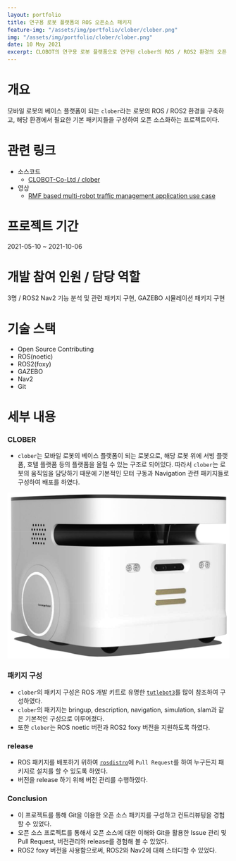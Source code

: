 ```yaml
---
layout: portfolio
title: 연구용 로봇 플랫폼의 ROS 오픈소스 패키지
feature-img: "/assets/img/portfolio/clober/clober.png"
img: "/assets/img/portfolio/clober/clober.png"
date: 10 May 2021
excerpt: CLOBOT의 연구용 로봇 플랫폼으로 연구된 clober의 ROS / ROS2 환경의 오픈 소스 패키지 소프트웨어의 구성과 개발 및 컨트리뷰팅
---
```


# 개요

모바일 로봇의 베이스 플랫폼이 되는 `clober`라는 로봇의 ROS / ROS2 환경을 구축하고, 해당 환경에서 필요한 기본 패키지들을 구성하여 오픈 소스화하는 프로젝트이다.

# 관련 링크

* 소스코드
    - [CLOBOT-Co-Ltd / clober](https://github.com/CLOBOT-Co-Ltd/clober)
* 영상
    - [RMF based multi-robot traffic management application use case](https://vimeo.com/649654300)

# 프로젝트 기간

2021-05-10 ~ 2021-10-06

# 개발 참여 인원 / 담당 역할

3명 / ROS2 Nav2 기능 분석 및 관련 패키지 구현, GAZEBO 시뮬레이션 패키지 구현 

# 기술 스택

- Open Source Contributing
- ROS(noetic)
- ROS2(foxy)
- GAZEBO
- Nav2
- Git

# 세부 내용

### CLOBER

* `clober`는 모바일 로봇의 베이스 플랫폼이 되는 로봇으로, 해당 로봇 위에 서빙 플랫폼, 호텔 플랫폼 등의 플랫폼을 올릴 수 있는 구조로 되어있다. 따라서 `clober`는 로봇의 움직임을 담당하기 때문에 기본적인 모터 구동과 Navigation 관련 패키지들로 구성하여 배포를 하였다.

<img src="/assets/img/portfolio/clober/clober.png">

### 패키지 구성

* `clober`의 패키지 구성은 ROS 개발 키트로 유명한 [`tutlebot3`](https://github.com/ROBOTIS-GIT/turtlebot3)를 많이 참조하여 구성하였다.
* `clober`의 패키지는 bringup, description, navigation, simulation, slam과 같은 기본적인 구성으로 이루어졌다.
* 또한 `clober`는 ROS noetic 버전과 ROS2 foxy 버전을 지원하도록 하였다.

### release

* ROS 패키지를 배포하기 위하여 [`rosdistro`](https://github.com/ros/rosdistro)에 `Pull Request`를 하여 누구든지 패키지로 설치를 할 수 있도록 하였다.
* 버전을 release 하기 위해 버전 관리를 수행하였다.

### Conclusion

* 이 프로젝트를 통해 Git을 이용한 오픈 소스 패키지를 구성하고 컨트리뷰팅을 경험할 수 있었다.
* 오픈 소스 프로젝트를 통해서 오픈 소스에 대한 이해와 Git을 활용한 Issue 관리 및 Pull Request, 버전관리와 release를 경험해 볼 수 있었다.
* ROS2 foxy 버전을 사용함으로써, ROS2와 Nav2에 대해 스터디할 수 있었다.